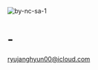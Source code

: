 ![by-nc-sa-1](https://github.com/ryujanghyun00/-/assets/157819983/f6c89475-aa9a-4c24-905e-73772f2c65f5)
# -

ryujanghyun00@icloud.com
